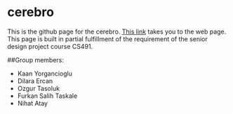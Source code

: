 # cerebro
This is the github page for the cerebro. [This link](https://kyorgancioglu.github.io/CerebroApp/) takes you to the web page.
This page is built in partial fulfillment of the requirement of the senior design project course CS491.


##Group members:
- Kaan Yorgancioglu 
- Dilara Ercan
- Ozgur Tasoluk
- Furkan Salih Taskale
- Nihat Atay